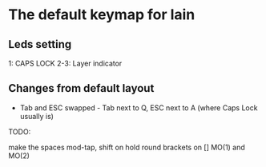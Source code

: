 # The default keymap for lain

## Leds setting
1: CAPS LOCK
2-3: Layer indicator

## Changes from default layout

- Tab and ESC swapped - Tab next to Q, ESC next to A (where Caps Lock usually is)

TODO:

make the spaces mod-tap, shift on hold
round brackets on [] MO(1) and MO(2)

